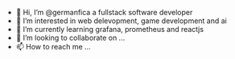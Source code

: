 - 👋 Hi, I’m @germanfica a fullstack software developer
- 👀 I’m interested in web delevopment, game development and ai
- 🌱 I’m currently learning grafana, prometheus and reactjs
- 💞️ I’m looking to collaborate on ...
- 📫 How to reach me ...

<!---
germanfica/germanfica is a ✨ special ✨ repository because its `README.md` (this file) appears on your GitHub profile.
You can click the Preview link to take a look at your changes.
--->
